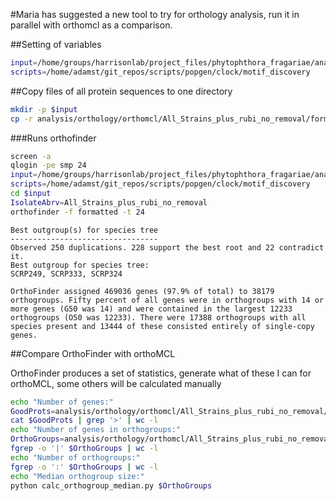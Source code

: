 #Maria has suggested a new tool to try for orthology analysis, run it in parallel with orthomcl as a comparison.

##Setting of variables

```bash
input=/home/groups/harrisonlab/project_files/phytophthora_fragariae/analysis/orthology/OrthoFinder
scripts=/home/adamst/git_repos/scripts/popgen/clock/motif_discovery
```

##Copy files of all protein sequences to one directory

```bash
mkdir -p $input
cp -r analysis/orthology/orthomcl/All_Strains_plus_rubi_no_removal/formatted $input
```

###Runs orthofinder

```bash
screen -a
qlogin -pe smp 24
input=/home/groups/harrisonlab/project_files/phytophthora_fragariae/analysis/orthology/OrthoFinder
scripts=/home/adamst/git_repos/scripts/popgen/clock/motif_discovery
cd $input
IsolateAbrv=All_Strains_plus_rubi_no_removal
orthofinder -f formatted -t 24
```

```
Best outgroup(s) for species tree
---------------------------------
Observed 250 duplications. 228 support the best root and 22 contradict it.
Best outgroup for species tree:
SCRP249, SCRP333, SCRP324

OrthoFinder assigned 469036 genes (97.9% of total) to 38179 orthogroups. Fifty percent of all genes were in orthogroups with 14 or more genes (G50 was 14) and were contained in the largest 12233 orthogroups (O50 was 12233). There were 17388 orthogroups with all species present and 13444 of these consisted entirely of single-copy genes.
```

##Compare OrthoFinder with orthoMCL

OrthoFinder produces a set of statistics, generate what of these I can for orthoMCL, some others will be calculated manually

```bash
echo "Number of genes:"
GoodProts=analysis/orthology/orthomcl/All_Strains_plus_rubi_no_removal/goodProteins/goodProteins.fasta
cat $GoodProts | grep '>' | wc -l
echo "Number of genes in orthogroups:"
OrthoGroups=analysis/orthology/orthomcl/All_Strains_plus_rubi_no_removal/All_Strains_plus_rubi_no_removal_orthogroups.txt
fgrep -o '|' $OrthoGroups | wc -l
echo "Number of orthogroups:"
fgrep -o ':' $OrthoGroups | wc -l
echo "Median orthogroup size:"
python calc_orthogroup_median.py $OrthoGroups
```
